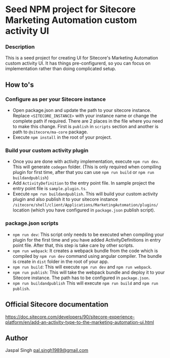 # Seed NPM project for Sitecore Marketing Automation custom activity UI

### Description
This is a seed project for creating UI for Sitecore's Marketing Automation custom activity UI. It has things pre-configurerd, so you can focus on implementation rather than doing complicated setup.

## How to's

### Configure as per your Sitecore instance
- Open package.json and update the path to your sitecore instance. Replace `<SITECORE_INSTANCE>` with your instance name or change the complete path if required. There are 2 places in the file where you need to make this change. First is `publish` in  `scripts` section and another is path to `@sitecore/ma-core` package.
- Execute `npm install` in the root of your project.

### Build your custom activity plugin
- Once you are done with activity implementation, execute `npm run dev`. This will generate `codegen` folder. (This is only required when compiling plugin for first time, after that you can use `npm run build` or `npm run buildandpublish`)
- Add `ActivityDefinition` to the entry point file. In sample project the entry point file is `sample.plugin.ts`.
- Execute `npm run buildandpublish`. This will build your custom activity plugin and also publish it to your sitecore instance `/sitecore/shell/client/Applications/MarketingAutomation/plugins/` location (which you have configured in `package.json` publish script).

### package.json scripts
- `npm run dev`: This script only needs to be executed when compiling your plugin for the first time and you have added ActivityDefinitions in entry point file. After that, this step is take care by other scripts.
- `npm run webpack`: It creates a webpack bundle from the code which is compiled by `npm run dev` command using angular compiler. The bundle is create in `dist` folder in the root of your app.
- `npm run build`: This will execute `npm run dev` and `npm run webpack`.
- `npm run publish`: This will take the webpack bundle and deploy it to your Sitecore instance. The path has to be configured in `package.json`.
- `npm run buildandpublish` This will execute `npm run build` and `npm run publish`.

## Official Sitecore documentation

https://doc.sitecore.com/developers/90/sitecore-experience-platform/en/add-an-activity-type-to-the-marketing-automation-ui.html

## Author
Jaspal Singh
<pal.singh1989@gmail.com>
